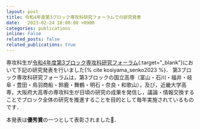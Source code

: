 ```yaml
---
layout: post
title: 令和4年度第3ブロック専攻科研究フォーラムでの研究発表
date:   2023-02-24 18:00:00 +0900
categories: publications
inline: False
related_posts: false
related_publications: true
---
```


専攻科生が[令和4年度第3ブロック専攻科研究フォーラム](https://www.maizuru-ct.ac.jp/adv_forum_r4/){:target="_blank"}において下記の研究発表を行いました{% cite kosiyama_senko2023 %}．
第3ブロック専攻科研究フォーラムは，第3ブロックの国立高専（富山・石川・福井・岐阜・豊田・鳥羽商船・鈴鹿・舞鶴・明石・奈良・和歌山），及び，近畿大学高専，大阪府大高専の専攻科生が日頃の研究の成果を発信し，議論・情報交換することでブロック全体の研究を推進することを目的として毎年実施されているものです．

本発表は**優秀賞**の一つとして表彰されました🎉．
